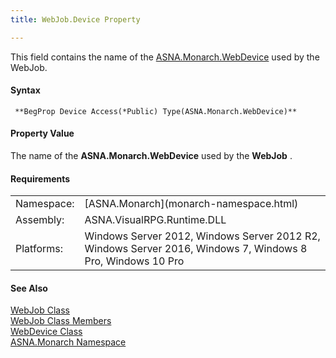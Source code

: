 ```yaml
---
title: WebJob.Device Property

---
```


This field contains the name of the [ ASNA.Monarch.WebDevice](web-device-class.html) used by the WebJob.

#### Syntax
<pre class="prettyprint"><code class="avr"> **BegProp Device Access(*Public) Type(ASNA.Monarch.WebDevice)**  </code></pre>

#### Property Value
The name of the **ASNA.Monarch.WebDevice** used by the **WebJob** .
<!-- -->

#### Requirements
<table class="dttable" cellspacing="0" cellpadding="4" width="60%">
           <colgroup>
            <col width="15%" style="font-weight:bold" />
            <col width="85%" />
          </colgroup>
          <tr>
            <td>Namespace:</td>
            <td>[ASNA.Monarch](monarch-namespace.html)</td>
          </tr>
          <tr>
            <td>Assembly:</td>
            <td>ASNA.VisualRPG.Runtime.DLL</td>
          </tr>
         <tr>
            <td>Platforms:</td>
            <td> Windows Server 2012, Windows Server 2012 R2, Windows Server 2016,  Windows 7, Windows 8 Pro, Windows 10 Pro</td>
         </tr>
</table>

<!-- end -->

#### See Also
[WebJob Class](web-job-class.html) <br /> [WebJob Class Members](web-job-class-members.html) <br /> [WebDevice Class](web-device-class.html) <br /> [ASNA.Monarch Namespace](monarch-namespace.html) 
